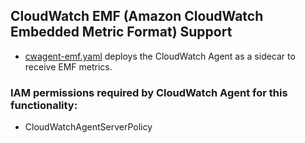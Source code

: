 ## CloudWatch EMF (Amazon CloudWatch Embedded Metric Format) Support

* [cwagent-emf.yaml](cwagent-emf.yaml) deploys the CloudWatch Agent as a sidecar to receive EMF metrics.

### IAM permissions required by CloudWatch Agent for this functionality:
* CloudWatchAgentServerPolicy
